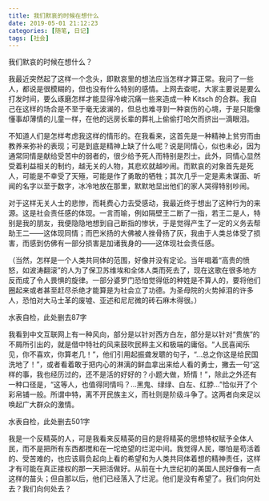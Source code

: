 ```yaml
---
title: 我们默哀的时候在想什么
date: 2019-05-01 21:12:23
categories: [随笔, 日记]
tags: [社会]
---
```


我们默哀的时候在想什么？

<!--more-->

我最近突然起了这样一个念头，即默哀里的想法应当怎样才算正常。我问了一些人，都说是很模糊的，但也没有什么特别的感情。上网去查呢，大家主要说是要么打发时间，要么琢磨怎样才能显得冷峻沉痛一些来造成一种 Kitsch 的合群。我自己在这样的场合是不至于毫无波澜的，但总也难寻到一种哀伤的心境，于是只能像懂事却薄情的儿童一样，在他的远房长辈的葬礼上偷偷打哈欠而挤出一滴眼泪。

不知道人们是怎样考虑我这样的情形的。在我看来，这首先是一种精神上贫穷而由教养来弥补的表现；可是到底是精神上缺了什么呢？说是同情心，似也未必，因为通常同情是献给受苦中的弱者的，很少给予死人而特别是烈士。此外，同情心显然受着利益相关的制约，越无关的人物，其悲欢就越吵闹。而默哀的对象首先是死人，可能是不幸受了天殛，可能是作了勇敢的牺牲；其次几乎一定是素未谋面、听闻的名字以至于数字，冰冷地放在那里，默默地显出他们的家人哭得特别吵闹。

对于这样无关人士的悲惨，而耗费心力去受感动，我最近终于想出了这种行为的来源。这是社会责任感的体现。一言而喻，例如隔壁王二断了一指，若王二是人，特别是我的朋友，我便隐隐地想到自己断指的惨状，于是觉得产生了一定的义务去帮助王二——这体现同情；而巴米扬的大佛被人挫骨扬了灰，我由于人类总体受了损害，而感到仿佛有一部分损害是加诸我身的——这体现社会责任感。

（当然，怎样是一个人类共同体的范围，好像并没有定论。当年唱着“高贵的愤怒，如波涛翻滚”的人为了保卫苏维埃和全体人类而死去了，现在这歌在很多地方反而成了令人畏惧的旋律。一部分婆罗门恐怕觉得低的种姓是不算人的，要将他们圈起来或者甚至赶尽杀绝才能算是为社会立了功德。为圣母院的火势掉泪的许多人，恐怕对大马士革的废墟、亚述和尼尼微的砖石麻木得很。）

水表自检，此处删去87字

我看到中文互联网上有一种风向，部分是以针对西方白左，部分是以针对“贵族”的不屑所引出的，就是借中特社的风来鼓吹民粹主义和极端的庸俗。“人民喜闻乐见，你不喜欢，你算老几！”，他们引用起振聋发聩的句子，“…总之你这是给民国洗地了！”，或者看着敢于把内心的淋漓的鲜血拿出来给人看的勇士，撇去一句“这样的事，我也经历过的，还不是活的好好的？小题大做，矫情！”，除此之外还有一种口径是，“这等人，也值得同情吗？…黑鬼、绿绿、白左、红脖…”恰似开了个彩帛铺一般。所谓中特，离不开民族主义，而社则是阶级斗争了。这两者向来足以唤起广大群众的激情。

水表自检，此处删去501字

我是一个反精英的人，可是我看来反精英的目的是将精英的思想特权赋予全体人民，而不是把所有东西都搅和在一坨绝望的烂泥中间。我觉得人民，哪怕是苟活着的、受苦难的，也应该肩负起向上看的希望和为人类共同体着想的精神责任，这样才有可能在真正接权的那一天把活做好。从前在十九世纪初的美国人民好像有一点这样的苗头；但自那以后，他们已经落入了烂泥。他们是没有希望了。我们向何处去？我们向何处去？
